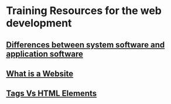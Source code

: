 # Training Resources for the web development

## [Differences between system software and application software](https://www.guru99.com/difference-system-software-application-software.html)

## [What is a Website](https://www.shopify.com/blog/what-is-a-website)

## [Tags Vs HTML Elements](https://www.geeksforgeeks.org/tags-vs-elements-vs-attributes-in-html/)
